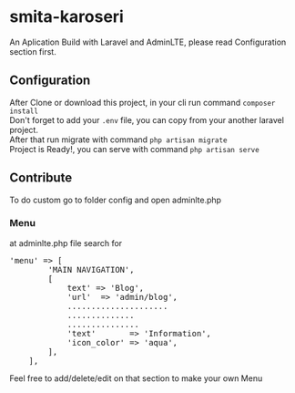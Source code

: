 # smita-karoseri
An Aplication Build with Laravel and AdminLTE, please read Configuration section first.
## Configuration
After Clone or download this project, in your cli run command `composer install`
<br>
Don't forget to add your `.env` file, you can copy from your another laravel project.
<br>
After that run migrate with command `php artisan migrate`
<br>
Project is Ready!, you can serve with command `php artisan serve`
## Contribute
To do custom go to folder config and open adminlte.php
### Menu
at adminlte.php file search for 
<pre>
'menu' => [
        'MAIN NAVIGATION',
        [
            text' => 'Blog',
            'url'  => 'admin/blog',
            .....................
            ..............
            ...............
            'text'       => 'Information',
            'icon_color' => 'aqua',
        ],
    ],
</pre>
Feel free to add/delete/edit on that section to make your own Menu

